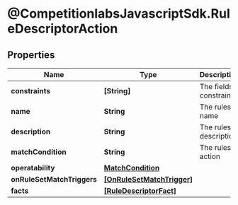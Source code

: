 # @CompetitionlabsJavascriptSdk.RuleDescriptorAction

## Properties

Name | Type | Description | Notes
------------ | ------------- | ------------- | -------------
**constraints** | **[String]** | The fields constraint | 
**name** | **String** | The rules name | 
**description** | **String** | The rules description | [optional] 
**matchCondition** | **String** | The rules action | [optional] 
**operatability** | [**MatchCondition**](MatchCondition.md) |  | 
**onRuleSetMatchTriggers** | [**[OnRuleSetMatchTrigger]**](OnRuleSetMatchTrigger.md) |  | [optional] 
**facts** | [**[RuleDescriptorFact]**](RuleDescriptorFact.md) |  | 



